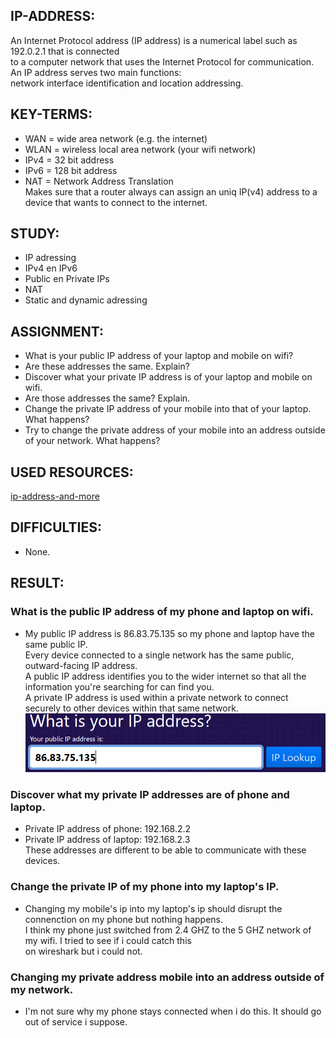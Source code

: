 ## IP-ADDRESS:

An Internet Protocol address (IP address) is a numerical label such as 192.0.2.1 that is connected  
to a computer network that uses the Internet Protocol for communication. An IP address serves two main functions:  
network interface identification and location addressing.  

## KEY-TERMS:

* WAN = wide area network (e.g. the internet)
* WLAN = wireless local area network (your wifi network)
* IPv4 = 32 bit address
* IPv6 = 128 bit address
* NAT = Network Address Translation  
        Makes sure that a router always can assign an uniq IP(v4) address to a device that wants to connect to the internet.  

## STUDY:

* IP adressing
* IPv4 en IPv6  
* Public en Private IPs  
* NAT  
* Static and dynamic adressing


## ASSIGNMENT:

* What is your public IP address of your laptop and mobile on wifi?  
* Are these addresses the same. Explain?    
* Discover what your private IP address is of your laptop and mobile on wifi.    
* Are those addresses the same? Explain.   
* Change the private IP address of your mobile into that of your laptop. What happens?  
* Try to change the private address of your mobile into an address outside of your network. What happens?  


## USED RESOURCES:

[ip-address-and-more](https://www.whatismyip.com/)

## DIFFICULTIES:

* None.

## RESULT:

### What is the public IP address of my phone and laptop on wifi.
* My public IP address is 86.83.75.135 so my phone and laptop have the same public IP.  
  Every device connected to a single network has the same public, outward-facing IP address.    
  A public IP address identifies you to the wider internet so that all the information you're searching for can find you.   
  A private IP address is used within a private network to connect securely to other devices within that same network.  
  ![public_ip](../00_includes/Networking/NTW5.0.png)

### Discover what my private IP addresses are of phone and laptop. 
* Private IP address of phone: 192.168.2.2 
* Private IP address of laptop: 192.168.2.3  
  These addresses are different to be able to communicate with these devices.  

### Change the private IP of my phone into my laptop's IP.
* Changing my mobile's ip into my laptop's ip should disrupt the connenction on my phone but nothing happens.  
  I think my phone just switched from 2.4 GHZ to the 5 GHZ network of my wifi. I tried to see if i could catch this  
  on wireshark but i could not.  

### Changing my private address mobile into an address outside of my network.
* I'm not sure why my phone stays connected when i do this. It should go out of service i suppose.